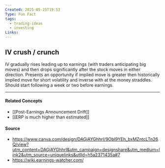 ```yaml
---
Created: 2025-05-25T19:53
Type: Fun Fact
tags:
  - trading-ideas
  - investing
Links:
---
```

## IV crush / crunch

IV gradually rises leading up to earnings (with traders anticipating big moves) and then drops significantly after the stock moves in either direction. Presents an opportunity if implied move is greater then historically implied move for short volatility and inverse with at the money straddles. Should start following a week or two before earnings.

---
#### Related Concepts
- [[Post-Earnings Announcement Drift]]
- [[ERP is much higher than estimated]]

#### Source
- https://www.canva.com/design/DAGjAYGhhrI/9Obl9YEh_bxMZntcLTn26Q/view?utm_content=DAGjAYGhhrI&utm_campaign=designshare&utm_medium=link2&utm_source=uniquelinks&utlId=h5a2371435a#7
- https://wiki.earnings-watcher.com/

